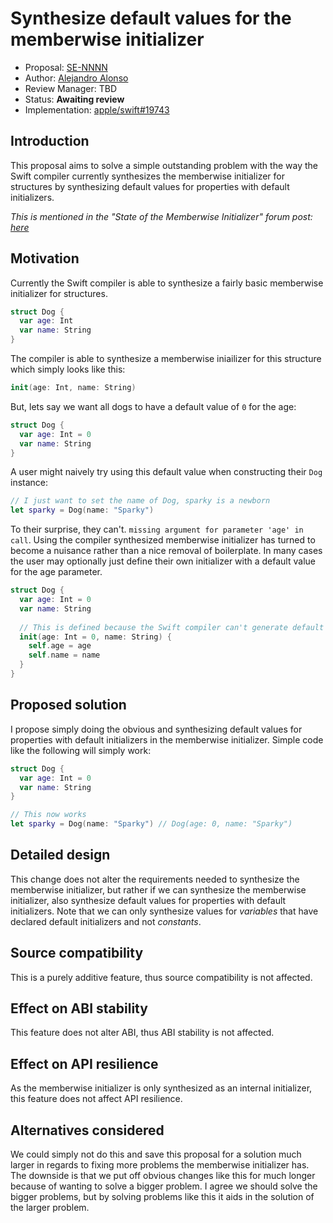 # Synthesize default values for the memberwise initializer

* Proposal: [SE-NNNN](NNNN-default-values-memberwise.md)
* Author: [Alejandro Alonso](https://github.com/Azoy)
* Review Manager: TBD
* Status: **Awaiting review**
* Implementation: [apple/swift#19743](https://github.com/apple/swift/pull/19743)

## Introduction

This proposal aims to solve a simple outstanding problem with the way the Swift compiler currently synthesizes the memberwise initializer for structures by synthesizing default values for properties with default initializers.

*This is mentioned in the "State of the Memberwise Initializer" forum post: [here](https://forums.swift.org/t/state-of-the-memberwise-initializer/17168)*

## Motivation

Currently the Swift compiler is able to synthesize a fairly basic memberwise initializer for structures.

```swift
struct Dog {
  var age: Int
  var name: String
}
```

The compiler is able to synthesize a memberwise iniailizer for this structure which simply looks like this:

```swift
init(age: Int, name: String)
```

But, lets say we want all dogs to have a default value of `0` for the age:

```swift
struct Dog {
  var age: Int = 0
  var name: String
}
```

A user might naively try using this default value when constructing their `Dog` instance:

```swift
// I just want to set the name of Dog, sparky is a newborn
let sparky = Dog(name: "Sparky")
```

To their surprise, they can't. `missing argument for parameter 'age' in call`. Using the compiler synthesized memberwise initializer has turned to become a nuisance rather than a nice removal of boilerplate. In many cases the user may optionally just define their own initializer with a default value for the age parameter.

```swift
struct Dog {
  var age: Int = 0
  var name: String
  
  // This is defined because the Swift compiler can't generate default values for properties with an initial value
  init(age: Int = 0, name: String) {
    self.age = age
    self.name = name
  }
}
```

## Proposed solution

I propose simply doing the obvious and synthesizing default values for properties with default initializers in the memberwise initializer. Simple code like the following will simply work:

```swift
struct Dog {
  var age: Int = 0
  var name: String
}

// This now works
let sparky = Dog(name: "Sparky") // Dog(age: 0, name: "Sparky")
```

## Detailed design

This change does not alter the requirements needed to synthesize the memberwise initializer, but rather if we can synthesize the memberwise initializer, also synthesize default values for properties with default initializers. Note that we can only synthesize values for *variables* that have declared default initializers and not *constants*.

## Source compatibility

This is a purely additive feature, thus source compatibility is not affected.

## Effect on ABI stability

This feature does not alter ABI, thus ABI stability is not affected.

## Effect on API resilience

As the memberwise initializer is only synthesized as an internal initializer, this feature does not affect API resilience.

## Alternatives considered

We could simply not do this and save this proposal for a solution much larger in regards to fixing more problems the memberwise initializer has. The downside is that we put off obvious changes like this for much longer because of wanting to solve a bigger problem. I agree we should solve the bigger problems, but by solving problems like this it aids in the solution of the larger problem.